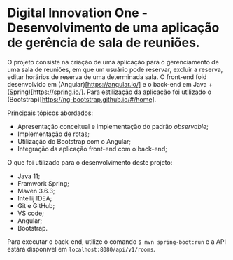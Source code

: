 # Digital Innovation One - Desenvolvimento de uma aplicação de gerência de sala de reuniões.

O projeto consiste na criação de uma aplicação para o gerenciamento de uma sala de reuniões, em que um usuário pode reservar, excluir a reserva, editar horários de reserva de uma determinada sala. O front-end foid desenvolvido em (Angular)[https://angular.io/] e o back-end em Java + (Spring)[https://spring.io/]. Para estilização da aplicação foi utilizado o (Bootstrap)[https://ng-bootstrap.github.io/#/home].

Principais tópicos abordados:

- Apresentação conceitual e implementação do padrão *observable*;
- Implementação de rotas;
- Utilização do Bootstrap com o Angular;
- Integração da aplicação front-end com o back-end;

O que foi utilizado para o desenvolvimento deste projeto:

- Java 11;
- Framwork Spring;
- Maven 3.6.3;
- Intellij IDEA;
- Git e GitHub;
- VS code;
- Angular;
- Bootstrap.

Para executar o back-end, utilize o comando `$ mvn spring-boot:run` e a API estárá disponível em `localhost:8080/api/v1/rooms`.